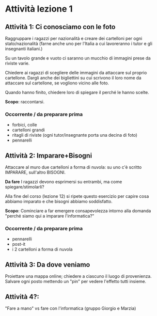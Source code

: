 # Attività lezione 1

## Attività 1: Ci conosciamo con le foto
Raggruppare i ragazzi per nazionalità e creare dei cartelloni per ogni stato/nazionalità (farne anche uno per l'Italia a cui lavoreranno i tutor e gli insegnanti italiani.)

Su un tavolo grande e vuoto ci saranno un mucchio di immagini prese da riviste varie.

Chiedere ai ragazzi di scegliere delle immagini da attaccare sul proprio cartellone.
Dargli anche dei bigliettini su cui scrivono il loro nome da attaccare sul cartellone, se vogliono vicino alle foto.

Quando hanno finito, chiedere loro di spiegare il perché le hanno scelte.

**Scopo**: raccontarsi.

### Occorrente / da preparare prima
* forbici, colle
* cartelloni grandi
* ritagli di riviste (ogni tutor/insegnante porta una decina di foto)
* pennarelli


## Attività 2: Imparare+Bisogni

Attaccare al muro due cartelloni a forma di nuvola: su uno c'è scritto IMPARARE, sull'altro BISOGNI.

**Da fare** I ragazzi devono esprimersi su entrambi, ma come spiegare/stimolarli?

Alla fine del corso (lezione 12) si ripete questo esercizio per capire cosa abbiamo imparato e che bisogni abbiamo soddisfatto.

**Scopo**: Cominciare a far emergere consapevolezza intorno alla domanda "perché siamo qui a imparare l'informatica?"

### Occorrente / da preparare prima
* pennarelli
* post-it
* i 2 cartelloni a forma di nuvola

## Attività 3: Da dove veniamo

Proiettare una mappa online; chiedere a ciascuno il luogo di provenienza. Salvare ogni posto mettendo un "pin" per vedere l'effetto tutti insieme.

## Attività 4?:

"Fare a mano" vs fare con l'informatica (gruppo Giorgio e Marzia)
